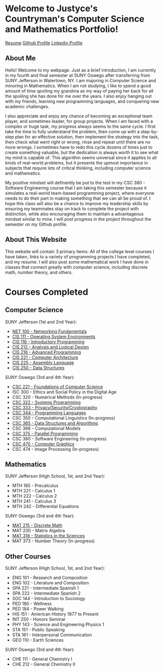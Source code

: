 # Welcome to Justyce's Countryman's Computer Science and Mathematics Portfolio!

[Resume](https://drive.google.com/file/d/103obEk-smNX__88dKaeuNk6N4nYPzSM-/view?usp=share_link)
[Github Profile](https://github.com/lljustycell999?tab=overview&from=2024-01-01&to=2024-01-16)
[Linkedin Profile](https://www.linkedin.com/in/justyce-countryman-391b40294/)

## **About Me**

Hello! Welcome to my webpage. Just as a brief introduction, I am currently in my fourth and final semester at SUNY Oswego after transferring from SUNY Jefferson in Watertown, NY. I am majoring in Computer Science and minoring in Mathematics. When I am not studying, I like to spend a good amount of time spoiling my grandma as my way of paying her back for all the spoiling she has done for me over the years. I also enjoy hanging out with my friends, learning new programming languages, and conquering new academic challenges. 

I also appreciate and enjoy any chance of becoming an exceptional team player, and sometimes leader, for group projects. When I am faced with a complex or huge task, my progress always seems to the same cycle. I first take the time to fully understand the problem, then come up with a step-by-step plan for an effective solution, then implement the strategy into the task, then check what went right or wrong, rinse and repeat until there are no more wrongs. I sometimes have to redo this cycle dozens of times just to create something valuable, but the dedication is always worth it to see what my mind is capable of. This algorithm seems universal since it applies to all kinds of real-world problems, but it presents the upmost importance in subjects that require lots of critical thinking, including computer science and mathematics.

My positive mindset will definently be put to the test in my CSC 380 - Software Engineering course that I am taking this semester because it simulates a real-world team-based programming project, where everyone needs to do their part in making something that we can all be proud of. I hope this class will also be a chance to improve my leadership skills by ensuring my teammates stay on track to complete the project with distinction, while also encouraging them to maintain a advantageous mindset similar to mine. I will post progress in the project throughout the semester on my Github profile.

## **About This Website**
This website will contain 3 primary items: All of the college level courses I have taken, links to a variety of programming projects I have completed, and my resume. I will also post some mathematical work I have done in classes that connect greatly with computer science, including discrete math, number theory, and others.

# Courses Completed

## **Computer Science**

SUNY Jefferson (1st and 2nd Year):
* [NET 100 - Networking Fundamentals](https://github.com/lljustycell999/NET100)
* [CIS 111 - Operating System Environments](https://github.com/lljustycell999/CIS111)
* [CIS 116 - Introductory Programming](https://github.com/lljustycell999/CIS116)
* [CIS 212 - Analysis and Logical Design](https://github.com/lljustycell999/CIS212)
* [CIS 216 - Advanced Programming](https://github.com/lljustycell999/CIS216)
* [CIS 221 - Computer Architecture](https://github.com/lljustycell999/CIS221)
* [CIS 225 - Assembly Language](https://github.com/lljustycell999/CIS225)
* [CIS 250 - Data Structures](https://github.com/lljustycell999/CIS250)

SUNY Oswego (3rd and 4th Year):
* [CSC 221 - Foundations of Computer Science](https://github.com/lljustycell999/CSC221)
* ISC 300 - Ethics and Social Policy in the Digital Age
* CSC 320 - Numerical Methods (In-progress)
* [CSC 322 - Systems Programming](https://github.com/lljustycell999/CSC322)
* [CSC 333 - Privacy/Security/Cryptography](https://github.com/lljustycell999/CSC333)
* [CSC 344 - Programming Languages](https://github.com/lljustycell999/CSC344)
* CSC 350 - Computational Linguistics (In-progress)
* [CSC 365 - Data Structures and Algorithms](https://github.com/lljustycell999/CSC365)
* CSC 366 - Computational Models
* [CSC 375 - Parallel Programming](https://github.com/lljustycell999/CSC375)
* CSC 380 - Software Engineering (In-progress)
* [CSC 470 - Computer Graphics](https://github.com/lljustycell999/CSC470)
* CSC 474 - Image Processing (In-progress)

## **Mathematics**

SUNY Jefferson (High School, 1st, and 2nd Year):
* MTH 185 - Precalculus
* MTH 221 - Calculus 1
* MTH 222 - Calculus 2
* MTH 241 - Calculus 3
* MTH 242 - Differential Equations

SUNY Oswego (3rd and 4th Year):
* [MAT 215 - Discrete Math](https://github.com/lljustycell999/MAT215)
* MAT 230 - Matrix Algebra
* [MAT 318 - Statistics in the Sciences](https://github.com/lljustycell999/MAT318)
* MAT 373 - Number Theory (In-progress)

## **Other Courses**
SUNY Jefferson (High School, 1st, and 2nd Year):

* ENG 101 - Research and Composition
* ENG 102 - Literature and Composition
* SPA 221 - Intermediate Spanish 1
* SPA 222 - Intermediate Spanish 2
* SOC 144 - Introduction to Sociology
* PED 180 - Wellness
* PED 184 - Power Walking
* HIS 151 - American History 1877 to Present
* INT 250 - Honors Seminar
* PHY 143 - Science and Engineering Physics 1
* STA 151 - Public Speaking
* STA 161 - Interpersonal Communication
* GEO 110 - Earth Sciences

SUNY Oswego (3rd and 4th Year):
* CHE 111 - General Chemistry I
* CHE 212 - General Chemistry II

